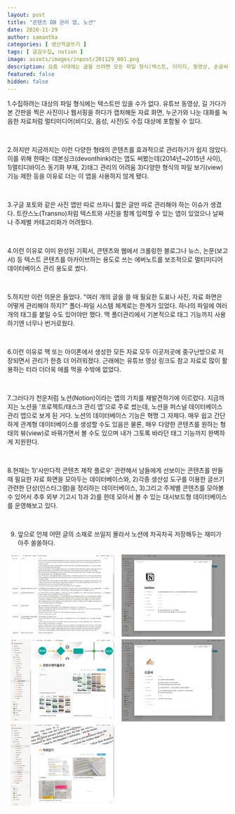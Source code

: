 ```yaml
---
layout: post
title: "콘텐츠 DB 관리 앱, 노션"
date: 2020-11-29
author: samantha
categories: [ 생산적글쓰기 ]
tags: [ 글감수집, notion ]
image: assets/images/inpost/201129_001.png
description: 요즘 시대에는 글을 쓰려면 모든 파일 형식(텍스트, 이미지, 동영상, 손글씨)의 글감을 잘 관리해야 한다. 그렇지 않으며 소설도 아닌 글을 쓰면서 자꾸만 상상력을 더듬어야 하니까. 나는 노션으로 데이터를 정리한다.
featured: false
hidden: false
---
```


1.수집하려는 대상의 파일 형식에는 텍스트만 있을 수가 없다. 유튜브 동영상, 길 가다가 본 간판을 찍은 사진이나 웹서핑을 하다가 캡처해둔 자료 화면, 누군가와 나눈 대화를 녹음한 자료처럼 멀티미디어(비디오, 음성, 사진)도 수집 대상에 포함될 수 있다.

<br/>

2.하지만 지금까지는 이런 다양한 형태의 콘텐츠를 효과적으로 관리하기가 쉽지 않았다. 이를 위해 한때는 데본싱크(devonthink)라는 앱도 써봤는데(2014년~2015년 사이), 1)멀티디바이스 동기화 부재, 2)태그 관리의 어려움 3)다양한 형식의 파일 보기(view) 기능 제한 등을 이유로 더는 이 앱을 사용하지 않게 됐다.

<br/>

3.구글 포토와 같은 사진 앱만 따로 쓰자니 짧은 글만 따로 관리해야 하는 이슈가 생겼다. 트란스노(Transno)처럼 텍스트와 사진을 함께 입력할 수 있는 앱이 있었으나 날짜나 주제별 카테고리화가 어려웠다. 

<br/>

4.이런 이유로 이미 완성된 기획서, 콘텐츠와 웹에서 크롤링한 블로그나 뉴스, 논문(보고서) 등 텍스트 콘텐츠를 아카이브하는 용도로 쓰는 에버노트를 보조적으로 멀티미디어 데이터베이스 관리 용도로 썼다. 

<br/>

5.하지만 이런 의문은 들었다. "여러 개의 글을 쓸 때 필요한 도표나 사진, 자료 화면은 어떻게 관리해야 하지?" 폴더-파일 시스템 체계로는 한계가 있었다. 하나의 파일에 여러 개의 태그를 붙일 수도 있어야만 했다. 맥 폴더관리에서 기본적으로 태그 기능까지 사용하기엔 너무나 번거로웠다. 

<br/>

6.이런 이유로 맥 또는 아이폰에서 생성한 모든 자료 모두 이곳저곳에 중구난방으로 저장되면서 관리가 한층 더 어려워졌다. 근래에는 유튜브 영상 링크도 참고 자료로 많이 활용하는 터라 더더욱 애를 먹을 수밖에 없었다.

<br/>

7.그러다가 천운처럼 노션(Notion)이라는 앱의 가치를 재발견하기에 이르렀다. 지금까지는 노션을 '프로젝트/태스크 관리 앱'으로 주로 썼는데, 노션을 퍼스널 데이터베이스 관리 앱으로 보게 된 거다. 노션의 데이터베이스 기능은 혁명 그 자체다. 매우 쉽고 간단하게 관계형 데이터베이스를 생성할 수도 있음은 물론, 매우 다양한 콘텐츠를 원하는 형태의 뷰(view)로 바꿔가면서 볼 수도 있으며 내가 그토록 바라던 태그 기능까지 완벽하게 지원한다. 

<br/>

8.현재는 1)'사만다적 콘텐츠 제작 플로우' 관련해서 남들에게 선보이는 콘텐츠를 만들 때 필요한 자료 화면을 모아두는 데이터베이스와, 2)각종 생산성 도구를 이용한 글쓰기 관련한 단상(인스타그램)을 정리하는 데이터베이스, 3)그리고 주제별 콘텐츠를 모아볼 수 있어서 추후 외부 기고시 1)과 2)를 한데 모아서 볼 수 있는 대시보드형 데이터베이스를 운영해보고 있다.

<br/>

9. 앞으로 언제 어떤 글의 소재로 쓰일지 몰라서 노션에 차곡차곡 저장해두는 재미가 아주 쏠쏠하다.

![](https://github.com/samantha-writer/blog/blob/f678ff073a184f4301285de6475bec39f469aa0f/assets/images/inpost/201129_002.png?raw=true)
<br/>
